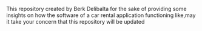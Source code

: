 This repository created by Berk Delibalta for the sake of providing some insights on how the software of a car rental application functioning like,may it take your concern that this repository will be updated
